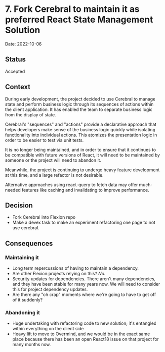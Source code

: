 # 7. Fork Cerebral to maintain it as preferred React State Management Solution

Date: 2022-10-06

## Status

Accepted

## Context

During early development, the project decided to use Cerebral to manage state and perform business logic through its sequences of actions within the client application. It has enabled the team to separate business logic from the display of state.

Cerebral's "sequences" and "actions" provide a declarative approach that helps developers make sense of the business logic quickly while isolating functionality into individual actions. This atomizes the presentation logic in order to be easier to test via unit tests.

It is no longer being maintained, and in order to ensure that it continues to be compatible with future versions of React, it will need to be maintained by someone or the project will need to abandon it.

Meanwhile, the project is continuing to undergo heavy feature development at this time, and a large refactor is not desirable.

Alternative approaches using react-query to fetch data may offer much-needed features like caching and invalidating to improve performance.

## Decision

- Fork Cerebral into Flexion repo
- Make a devex task to make an experiment refactoring one page to not use cerebral.

## Consequences

### Maintaining it

- Long term repercussions of having to maintain a dependency.
- Are other Flexion projects relying on this? *No.*
- Security updates for dependencies. There aren't many dependencies, and they have been stable for many years now. We will need to consider this for project dependency updates.
- Are there any "oh crap" moments where we're going to have to get off of it suddenly?

### Abandoning it

- Huge undertaking with refactoring code to new solution; it's entangled within everything on the client side
- Heavy lift to move to Overmind, and we would be in the exact same place because there has been an open React18 issue on that project for many months now.
